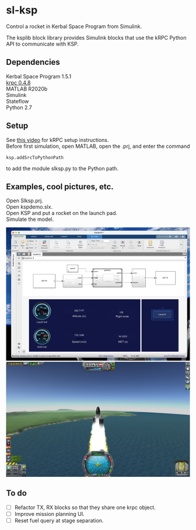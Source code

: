 # sl-ksp
Control a rocket in Kerbal Space Program from Simulink.

The ksplib block library provides Simulink blocks that use the kRPC Python API to communicate with KSP.

## Dependencies
Kerbal Space Program 1.5.1  
[krpc 0.4.8](https://krpc.github.io/krpc)  
MATLAB R2020b  
Simulink  
Stateflow  
Python 2.7


## Setup
See [this video](https://www.youtube.com/watch?v=RQzWri_K_UY) for kRPC setup instructions.  
Before first simulation, open MATLAB, open the .prj, and enter the command  
```
ksp.addSrcToPythonPath  
```
to add the module slksp.py to the Python path.

## Examples, cool pictures, etc.

Open Slksp.prj.  
Open kspdemo.slx.    
Open KSP and put a rocket on the launch pad.  
Simulate the model.  

<p float = "left">
    <img src="doc/images/sl_demo.png" width ="600" />
    <img src="doc/images/ksp_demo.png" width="600" />
</p>

## To do
- [ ] Refactor TX, RX blocks so that they share one krpc object.
- [ ] Improve mission planning UI.
- [ ] Reset fuel query at stage separation.
